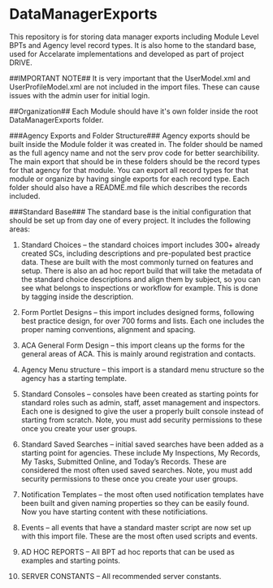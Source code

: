 # DataManagerExports
This repository is for storing data manager exports including Module Level BPTs and Agency level record types.  It is also home to the standard base, used for Accelarate implementations and developed as part of project DRIVE.

##IMPORTANT NOTE##
It is very important that the UserModel.xml and UserProfileModel.xml are not included in the import files.  These can cause issues with the admin user for initial login.

##Organization##
Each Module should have it's own folder inside the root DataManagerExports folder.  

###Agency Exports and Folder Structure###
Agency exports should be built inside the Module folder it was created in.  The folder should be named as the full agency name and not the serv prov code for better searchibility. The main export that should be in these folders should be the record types for that agency for that module.  You can export all record types for that module or organize by having single exports for each record type.  Each folder should also have a README.md file which describes the records included.

###Standard Base###
The standard base is the initial configuration that should be set up from day one of every project.  It includes the following areas:

1.	Standard Choices – the standard choices import includes 300+ already created SCs, including descriptions and pre-populated best practice data.  These are built with the most commonly turned on features and setup. There is also an ad hoc report build that will take the metadata of the standard choice descriptions and align them by subject, so you can see what belongs to inspections or workflow for example.  This is done by tagging inside the description.
	
2.	Form Portlet Designs – this import includes designed forms, following best practice design, for over 700 forms and lists.  Each one includes the proper naming conventions, alignment and spacing.

3.	ACA General Form Design – this import cleans up the forms for the general areas of ACA.  This is mainly around registration and contacts.

4.	Agency Menu structure – this import is a standard menu structure so the agency has a starting template.

5.	Standard Consoles – consoles have been created as starting points for standard roles such as admin, staff, asset management and inspectors. Each one is designed to give the user a properly built console instead of starting from scratch. Note, you must add security permissions to these once you create your user groups.

6.	Standard Saved Searches – initial saved searches have been added as a starting point for agencies.  These include My Inspections, My Records, My Tasks, Submitted Online, and Today’s Records.  These are considered the most often used saved searches.  Note, you must add security permissions to these once you create your user groups.

7.	Notification Templates – the most often used notification templates have been built and given naming properties so they can be easily found.  Now you have starting content with these notificiations.

8.	Events – all events that have a standard master script are now set up with this import file.  These are the most often used scripts and events.

9.	AD HOC REPORTS – All BPT ad hoc reports that can be used as examples and starting points.

10.	SERVER CONSTANTS – All recommended server constants.
